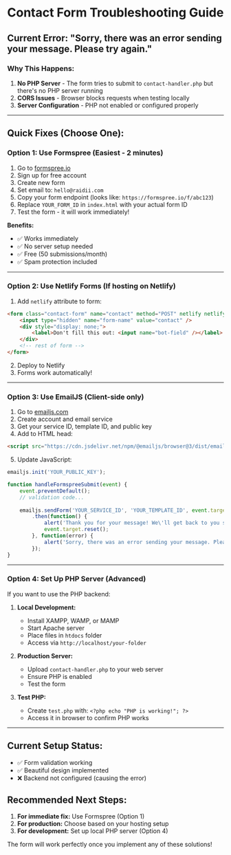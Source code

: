 # Contact Form Troubleshooting Guide

## Current Error: "Sorry, there was an error sending your message. Please try again."

### Why This Happens:
1. **No PHP Server** - The form tries to submit to `contact-handler.php` but there's no PHP server running
2. **CORS Issues** - Browser blocks requests when testing locally
3. **Server Configuration** - PHP not enabled or configured properly

---

## Quick Fixes (Choose One):

### **Option 1: Use Formspree (Easiest - 2 minutes)**

1. Go to [formspree.io](https://formspree.io)
2. Sign up for free account
3. Create new form
4. Set email to: `hello@raidii.com`
5. Copy your form endpoint (looks like: `https://formspree.io/f/abc123`)
6. Replace `YOUR_FORM_ID` in `index.html` with your actual form ID
7. Test the form - it will work immediately!

**Benefits:**
- ✅ Works immediately
- ✅ No server setup needed
- ✅ Free (50 submissions/month)
- ✅ Spam protection included

---

### **Option 2: Use Netlify Forms (If hosting on Netlify)**

1. Add `netlify` attribute to form:
```html
<form class="contact-form" name="contact" method="POST" netlify netlify-honeypot="bot-field" onsubmit="handleFormspreeSubmit(event)">
    <input type="hidden" name="form-name" value="contact" />
    <div style="display: none;">
        <label>Don't fill this out: <input name="bot-field" /></label>
    </div>
    <!-- rest of form -->
</form>
```

2. Deploy to Netlify
3. Forms work automatically!

---

### **Option 3: Use EmailJS (Client-side only)**

1. Go to [emailjs.com](https://emailjs.com)
2. Create account and email service
3. Get your service ID, template ID, and public key
4. Add to HTML head:
```html
<script src="https://cdn.jsdelivr.net/npm/@emailjs/browser@3/dist/email.min.js"></script>
```

5. Update JavaScript:
```javascript
emailjs.init('YOUR_PUBLIC_KEY');

function handleFormspreeSubmit(event) {
    event.preventDefault();
    // validation code...
    
    emailjs.sendForm('YOUR_SERVICE_ID', 'YOUR_TEMPLATE_ID', event.target)
        .then(function() {
            alert('Thank you for your message! We\'ll get back to you soon.');
            event.target.reset();
        }, function(error) {
            alert('Sorry, there was an error sending your message. Please try again.');
        });
}
```

---

### **Option 4: Set Up PHP Server (Advanced)**

If you want to use the PHP backend:

1. **Local Development:**
   - Install XAMPP, WAMP, or MAMP
   - Start Apache server
   - Place files in `htdocs` folder
   - Access via `http://localhost/your-folder`

2. **Production Server:**
   - Upload `contact-handler.php` to your web server
   - Ensure PHP is enabled
   - Test the form

3. **Test PHP:**
   - Create `test.php` with: `<?php echo "PHP is working!"; ?>`
   - Access it in browser to confirm PHP works

---

## Current Setup Status:

- ✅ Form validation working
- ✅ Beautiful design implemented
- ❌ Backend not configured (causing the error)

## Recommended Next Steps:

1. **For immediate fix:** Use Formspree (Option 1)
2. **For production:** Choose based on your hosting setup
3. **For development:** Set up local PHP server (Option 4)

The form will work perfectly once you implement any of these solutions!
